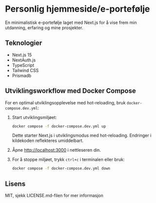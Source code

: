 # Personlig hjemmeside/e-portefølje

En minimalistisk e-portefølje laget med Next.js for å vise frem min utdanning, erfaring og mine prosjekter.

## Teknologier

- Next.js 15
- NextAuth.js
- TypeScript
- Tailwind CSS
- Prismadb

## Utviklingsworkflow med Docker Compose

For en optimal utviklingsopplevelse med hot-reloading, bruk `docker-compose.dev.yml`:

1. Start utviklingsmiljøet:

   ```bash
   docker compose -f docker-compose.dev.yml up
   ```

   Dette starter Next.js i utviklingsmodus med hot-reloading. Endringer i kildekoden reflekteres umiddelbart.

2. Åpne [http://localhost:3000](http://localhost:3000) i nettleseren din.

3. For å stoppe miljøet, trykk `ctrl+c` i terminalen eller bruk:
   ```bash
   docker compose -f docker-compose.dev.yml down
   ```

## Lisens

MIT, sjekk LICENSE.md-filen for mer informasjon
